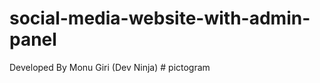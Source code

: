 # social-media-website-with-admin-panel
Developed By Monu Giri (Dev Ninja)
#   p i c t o g r a m  
 